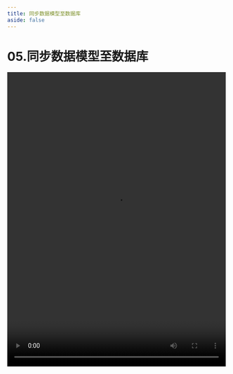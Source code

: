 ```yaml
---
title: 同步数据模型至数据库
aside: false
---
```


# 05.同步数据模型至数据库

<video autoplay src="http://qn.chinavanes.com/nodejs/module-11/05.同步数据模型至数据库.mp4" controls controlsList="nodownload" width="100%" height="680"/>

